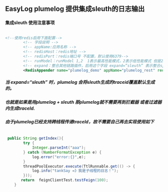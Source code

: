 ## EasyLog  plumelog 提供集成sleuth的日志输出

#### 集成sleuth 使用注意事项

```xml

<!--使用redis启用下面配置-->
        <!-- 字段说明 -->
        <!-- appName:应用名称 -->
        <!-- redisHost：redis地址 -->
        <!-- redisPort：redis端口号 不配置，默认使用6379-->
        <!-- runModel：runModel 1,2  1表示最高性能模式，2表示低性能模式 但是2可以获取更多信息 不配置默认为1- -->
        <!-- expand：整合其他链路插件，启用这个字段 expand=“sleuth” 表示整合springcloud.sleuth- -->
        <RedisAppender name="plumelog_demo" appName="plumelog_rest" redisHost="172.16.249.72" expand="sleuth"/>
```

##### 当 expand=“sleuth” 时，plumelog 会将sleuth生成的traceid覆盖默认生成的。
##### 也就是如果是用plumelog + sleuth 那plumelog就不需要再到拦截器 或者过滤器内生成traceId.

##### 由于plumelog已经支持跨线程传递traceId，故不需要自己再去实现使用如下

```java

 public String getIndex(){
        try {
            Integer.parseInt("aaa");
        } catch (NumberFormatException e) {
            log.error("error:{}",e);
        }
        threadPoolExecutor.execute(TtlRunnable.get(() -> {
            log.info("tankSay =》我是子线程的日志！");
        }));
       return  feignClientTest.testFeign(100);
    }
```